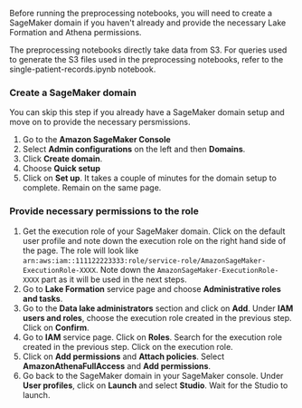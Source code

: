 Before running the preprocessing notebooks, you will need to create a SageMaker domain if you haven't already and provide the necessary Lake Formation and Athena permissions.

The preprocessing notebooks directly take data from S3. For queries used to generate the S3 files used in the preprocessing notebooks, refer to the single-patient-records.ipynb notebook.

### Create a SageMaker domain

You can skip this step if you already have a SageMaker domain setup and move on to provide the necessary persmissions.

1. Go to the **Amazon SageMaker Console**
2. Select **Admin configurations** on the left and then **Domains**.
3. Click **Create domain**. 
4. Choose **Quick setup**
5. Click on **Set up**. It takes a couple of minutes for the domain setup to complete. Remain on the same page.

### Provide necessary permissions to the role

1. Get the execution role of your SageMaker domain. Click on the default user profile and note down the execution role on the right hand side of the page. The role will look like `arn:aws:iam::111122223333:role/service-role/AmazonSageMaker-ExecutionRole-XXXX`. Note down the `AmazonSageMaker-ExecutionRole-XXXX` part as it will be used in the next steps.
2. Go to **Lake Formation** service page and choose **Administrative roles and tasks**.
3. Go to the **Data lake administrators** section and click on **Add**. Under **IAM users and roles**, choose the execution role created in the previous step. Click on **Confirm**.
4. Go to **IAM** service page. Click on **Roles**. Search for the execution role created in the previous step. Click on the execution role.
5. Click on **Add permissions** and **Attach policies**. Select **AmazonAthenaFullAccess** and **Add permissions**.
6. Go back to the SageMaker domain in your SageMaker console. Under **User profiles**, click on **Launch** and select **Studio**. Wait for the Studio to launch.


